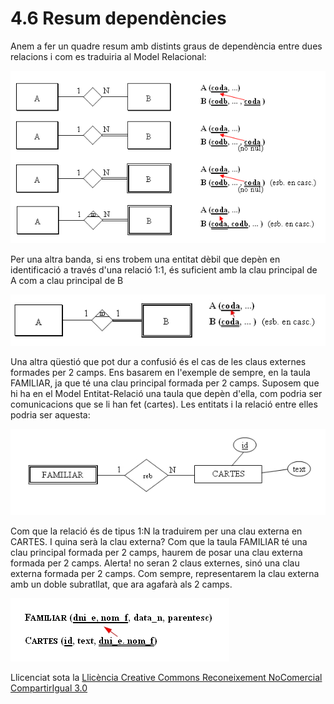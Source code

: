 # 4.6 Resum dependències





Anem a fer un quadre resum amb distints graus de dependència entre dues
relacions i com es traduiria al Model Relacional:

![](T3_4_6_1.png)

Per una altra banda, si ens trobem una entitat dèbil que depèn en
identificació a través d'una relació 1:1, és suficient amb la clau principal
de A com a clau principal de B

![](T3_4_6_2.png)







Una altra qüestió que pot dur a confusió és el cas de les claus externes
formades per 2 camps. Ens basarem en l'exemple de sempre, en la taula
FAMILIAR, ja que té una clau principal formada per 2 camps. Suposem que hi ha
en el Model Entitat-Relació una taula que depèn d'ella, com podria ser
comunicacions que se li han fet (cartes). Les entitats i la relació entre
elles podria ser aquesta:

![](T3_4_6_3.png)

Com que la relació és de tipus 1:N la traduirem per una clau externa en
CARTES. I quina serà la clau externa? Com que la taula FAMILIAR té una clau
principal formada per 2 camps, haurem de posar una clau externa formada per 2
camps. Alerta! no seran 2 claus externes, sinó una clau externa formada per 2
camps. Com sempre, representarem la clau externa amb un doble subratllat, que
ara agafarà als 2 camps.

![](T3_4_6_4.png)


Llicenciat sota la  [Llicència Creative Commons Reconeixement NoComercial
CompartirIgual 3.0](http://creativecommons.org/licenses/by-nc-sa/3.0/)

